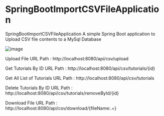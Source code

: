# SpringBootImportCSVFileApplication
SpringBootImportCSVFileApplication
A simple Spring Boot application to Upload CSV file contents to a MySql Database

![image](https://user-images.githubusercontent.com/39068928/218320192-170b0f6d-b151-4cbe-9807-42d3dfcca5cd.png)


Upload File URL Path					: http://localhost:8080/api/csv/upload

Get Tutorials By ID URL Path 			: http://localhost:8080/api/csv/tutorials/{id}

Get All List of Tutorials URL Path 		: http://localhost:8080/api/csv/tutorials

Delete Tutorials By ID URL Path 		: http://localhost:8080/api/csv/tutorials/removeById/{id}

Download File URL Path 					: http://localhost:8080/api/csv/download/{fileName:.+}
